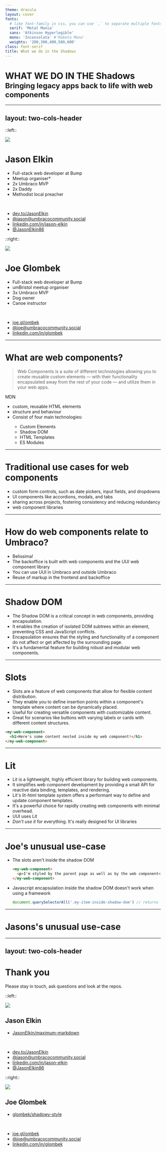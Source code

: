 ```yaml
---
theme: dracula
layout: cover
fonts:
  # like font-family in css, you can use `,` to separate multiple fonts for fallback
  serif: 'Metal Mania'
  sans: 'Atkinson Hyperlegible'
  mono: 'Inconsolata' #'Roboto Mono'
  weights: '200,300,400,500,600'
class: font-serif
title: What we do in the Shadows
---
```


<h1>
    <span>WHAT WE DO IN THE</span>
    <strong>Shadows</strong>
    <small>Bringing legacy apps back to life with web components</small>
</h1>

---
layout: two-cols-header
---

::left::

<img src="https://cdn.masto.host/umbracocommunitysocial/accounts/avatars/110/588/702/497/186/405/original/6c6676aa9fee4f41.jpg" class="aspect-square h-30 rounded-full mb-2" />

# Jason Elkin

- <mdi-briefcase-variant /> Full-stack web developer at Bump
- <mdi-human-greeting-proximity /> Meetup organiser*
- <mdi-trophy /> 2x Umbraco MVP
- <material-symbols-family-restroom /> 2x Daddy
- <mdi-cross /> Methodist local preacher

<br />

- <mdi-dev-to /> [dev.to/JasonElkin](https://dev.to/jasonelkin)
- <mdi-mastodon /> [@jason@umbracocommunity.social](https://umbracocommunity.social/@jason)
- <mdi-linkedin /> [linkedin.com/in/jason-elkin](https://www.linkedin.com/in/jason-elkin/)
- <ri-twitter-x-fill /> [@JasonElkin86](https://x.com/JasonElkin86)

::right::

<img src="https://cdn.masto.host/umbracocommunitysocial/accounts/avatars/110/588/598/848/640/615/original/a65ff91f10010cf8.png" class="aspect-square h-30 rounded-full mb-2" />

# Joe Glombek

- <mdi-briefcase-variant /> Full-stack web developer at Bump
- <mdi-human-greeting-proximity /> umBristol meetup organiser
- <mdi-trophy /> 3x Umbraco MVP
- <mdi-dog /> Dog owner
- <game-icons-wood-canoe /> Canoe instructor

<br />

- <material-symbols-rss-feed /> [joe.gl/ombek](https://joe.gl/ombek)
- <mdi-mastodon /> [@joe@umbracocommunity.social](https://umbracocommunity.social/@joe)
- <mdi-linkedin /> [linkedin.com/in/glombek](https://www.linkedin.com/in/glombek/)

---

# What are web components?

> Web Components is a suite of different technologies allowing you to create reusable custom elements — with their functionality encapsulated away from the rest of your code — and utilize them in your web apps.

MDN

<v-clicks depth="2">

- <mdi-toy-brick /> custom, reusable HTML elements
- <mdi-cursor-default-click /> structure and behaviour
- <mdi-view-grid /> Consist of four main technologies:
  - Custom Elements
  - Shadow DOM
  - HTML Templates
  - ES Modules

</v-clicks>

<!--
- Web components are a set of web platform APIs that enable the creation of custom, reusable HTML elements.
- They encapsulate both the structure and behaviour of these elements.

-->

---

# Traditional use cases for web components
<v-clicks>

- <mdi-form-textbox /> custom form controls, such as date pickers, input fields, and dropdowns
- <mdi-select-group/> UI components like accordions, modals, and tabs
- <mdi-share-all /> sharing across projects, fostering consistency and reducing redundancy
- <mdi-library-shelves /> web component libraries

</v-clicks>
<!--
- 
- 
- fostering consistency and reducing redundancy.
- provide pre-built elements for various purposes.
-->

---

# How do web components relate to Umbraco?
- <mdi-hand-okay /> Belissima!
- <mdi-umbraco /> The backoffice is built with web components and the UUI web component library
- You can use UUI in Umbraco and outside Umbraco
- <mdi-recycle /> Reuse of markup in the frontend and backoffice

---

# Shadow DOM

- The Shadow DOM is a critical concept in web components, providing encapsulation.
- It enables the creation of isolated DOM subtrees within an element, preventing CSS and JavaScript conflicts.
- Encapsulation ensures that the styling and functionality of a component do not affect or get affected by the surrounding page.
- It's a fundamental feature for building robust and modular web components.

---

# Slots

- Slots are a feature of web components that allow for flexible content distribution.
- They enable you to define insertion points within a component's template where content can be dynamically placed.
- Useful for creating versatile components with customizable content.
- Great for scenarios like buttons with varying labels or cards with different content structures.

```html
<my-web-component>
  <h1>Here's some content nested inside my web component!</h1>
</my-web-component>
```

---

# Lit

- Lit is a lightweight, highly efficient library for building web components.
- It simplifies web component development by providing a small API for reactive data binding, templates, and rendering.
- Lit's lit-html template system offers a performant way to define and update component templates.
- It's a powerful choice for rapidly creating web components with minimal overhead.
- UUI uses Lit
- *Don't use it* for everything. It's really designed for UI libraries
---

# Joe's unusual use-case

- The slots aren't inside the shadow DOM
  ```html
  <my-web-component>
    <p>I'm styled by the parent page as well as by the web component</p>
  </my-web-component>
  ```
- Javascript encapsulation inside the shadow DOM doesn't work when using a framework
  ```js
  document.querySelectorAll('.my-item-inside-shadow-dom') // returns nothing ☹️
  ```


---

# Jasons's unusual use-case


---
layout: two-cols-header
---

# Thank you

Please stay in touch, ask questions and look at the repos.

::left::

<img src="https://cdn.masto.host/umbracocommunitysocial/accounts/avatars/110/588/702/497/186/405/original/6c6676aa9fee4f41.jpg" class="aspect-square h-30 rounded-full mb-2" />

## Jason Elkin

- <mdi-github /> [JasonElkin/maximum-markdown](https://github.com/JasonElkin/maximum-markdown)

<br />

- <mdi-dev-to /> [dev.to/JasonElkin](https://dev.to/jasonelkin)
- <mdi-mastodon /> [@jason@umbracocommunity.social](https://umbracocommunity.social/@jason)
- <mdi-linkedin /> [linkedin.com/in/jason-elkin](https://www.linkedin.com/in/jason-elkin/)
- <ri-twitter-x-fill /> [@JasonElkin86](https://x.com/JasonElkin86)

::right::

<img src="https://cdn.masto.host/umbracocommunitysocial/accounts/avatars/110/588/598/848/640/615/original/a65ff91f10010cf8.png" class="aspect-square h-30 rounded-full mb-2" />

## Joe Glombek

- <mdi-github /> [glombek/shadowy-style](https://github.com/glombek/shadowy-style)

<br />

- <material-symbols-rss-feed /> [joe.gl/ombek](https://joe.gl/ombek)
- <mdi-mastodon /> [@joe@umbracocommunity.social](https://umbracocommunity.social/@joe)
- <mdi-linkedin /> [linkedin.com/in/glombek](https://www.linkedin.com/in/glombek/)
